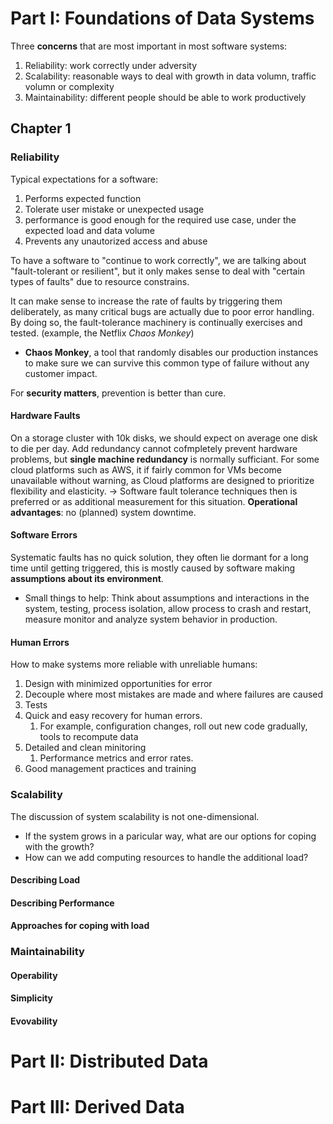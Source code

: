 # Part I: Foundations of Data Systems

Three **concerns** that are most important in most software systems:
1. Reliability: work correctly under adversity
2. Scalability: reasonable ways to deal with growth in data volumn, traffic volumn or complexity
3. Maintainability: different people should be able to work productively
## Chapter 1

### Reliability
Typical expectations for a software:
1. Performs expected function
2. Tolerate user mistake or unexpected usage
3. performance is good enough for the required use case, under the expected load and data volume
4. Prevents any unautorized access and abuse

To have a software to "continue to work correctly", we are talking about "fault-tolerant or resilient", but it only makes sense to deal with "certain types of faults" due to resource constrains.

It can make sense to increase the rate of faults by triggering them deliberately, as many critical bugs are actually due to poor error handling. By doing so, the fault-tolerance machinery is continually exercises and tested. (example, the Netflix *Chaos Monkey*)
* **Chaos Monkey**, a tool that randomly disables our production instances to make sure we can survive this common type of failure without any customer impact.

For **security matters**, prevention is better than cure. 

#### Hardware Faults

On a storage cluster with 10k disks, we should expect on average one disk to die per day.
Add redundancy cannot cofmpletely prevent hardware problems, but **single machine redundancy** is normally sufficiant. For some cloud platforms such as AWS, it if fairly common for VMs become unavailable without warning, as Cloud platforms are designed to prioritize flexibility and elasticity.
-> Software fault tolerance techniques then is preferred or as additional measurement for this situation. **Operational advantages**: no (planned) system downtime.

#### Software Errors

Systematic faults has no quick solution, they often lie dormant for a long time until getting triggered, this is mostly caused by software making **assumptions about its environment**.
- Small things to help: Think about assumptions and interactions in the system, testing, process isolation, allow process to crash and restart, measure monitor and analyze system behavior in production. 
#### Human Errors

How to make systems more reliable with unreliable humans:
1. Design with minimized opportunities for error
2. Decouple where most mistakes are made and where failures are caused
3. Tests
4. Quick and easy recovery for human errors. 
	1. For example, configuration changes, roll out new code gradually, tools to recompute data
5. Detailed and clean minitoring
	1. Performance metrics and error rates.
6. Good management practices and training

### Scalability

The discussion of system scalability is not one-dimensional.
- If the system grows in a paricular way, what are our options for coping with the growth?
- How can we add computing resources to handle the additional load?

#### Describing Load



#### Describing Performance

#### Approaches for coping with load

### Maintainability

#### Operability

#### Simplicity

#### Evovability

# Part II: Distributed Data

# Part III: Derived Data

